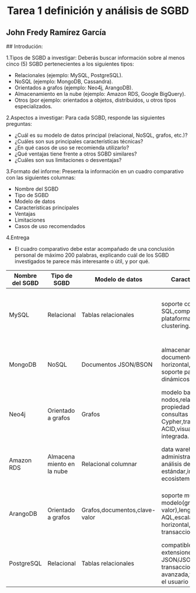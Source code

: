 
<h1 align="center">Tarea 1 definición y análisis de SGBD</h1>
<h2>John Fredy Ramírez García</h2>
<dr/>
## Introdución:

1.Tipos de SGBD a investigar: Deberás buscar información sobre al menos cinco
(5) SGBD pertenecientes a los siguientes tipos:​


- Relacionales (ejemplo: MySQL, PostgreSQL).
- NoSQL (ejemplo: MongoDB, Cassandra).
- Orientados a grafos (ejemplo: Neo4j, ArangoDB).
- Almacenamiento en la nube (ejemplo: Amazon RDS, Google BigQuery).
- Otros (por ejemplo: orientados a objetos, distribuidos, u otros tipos especializados.

2.Aspectos a investigar: Para cada SGBD, responde las siguientes preguntas:​

- ¿Cuál es su modelo de datos principal (relacional, NoSQL, grafos, etc.)?
- ¿Cuáles son sus principales características técnicas?
- ¿En qué casos de uso se recomienda utilizarlo?
- ¿Qué ventajas tiene frente a otros SGBD similares?
- ¿Cuáles son sus limitaciones o desventajas?

3.Formato del informe: Presenta la información en un cuadro comparativo con
las siguientes columnas:​

- Nombre del SGBD
- Tipo de SGBD
- Modelo de datos
- Características principales
- Ventajas
- Limitaciones
- Casos de uso recomendados

4.Entrega

- El cuadro comparativo debe estar acompañado de una conclusión
personal de máximo 200 palabras, explicando cuál de los SGBD
investigados te parece más interesante o útil, y por qué.

| Nombre del SGBD| Tipo de SGBD  | Modelo de datos| Características principales | Ventajas | Limitaciones| Casos de uso recomendados |
|-----------|-----------|-----------|-----------|-----------|-----------|-----------|
| MySQL | Relacional | Tablas relacionales | soporte completo para SQL,compatibilidadcon múltiples plataformas,permite replicación y clustering. | fácil de usar ampliamente adoptado,rendimiento alto en consultas estructuradas, gran comunidad de soporte, | Limitado en funcionalida des NoSQL,menor rendimiento para grandes volúmenes de datos no estructurados| Aplicaciones web, comercio electrónico, sistemas ERP. |
| MongoDB  |   NoSQL | Documentos JSON/BSON  | almacenamiento flexible en documentos JSON,escalabilidad horizontal,consultas ad-hoc, soporte para esquemas dinámicos.  | Ideal para datos no estructurados, manejo eficiente de grandes volúmenes de datos,flexible en cambios de esquema  | Menos eficiente en consultas complejas y transacciones, mayor consumo de espacio en disco.  | Aplicaciones móviles, IoT, gestión de big data. |
| Neo4j  | Orientado a grafos | Grafos | modelo basado en nodos,relaciones y propiedades,soporte para consultas complejas con Cypher,transacciones ACID,visualización de grafos integrada.  | optimizado para análisis de redes y grafos,consultas rápidas en estructuras interconectad as, fácil visualización.  | No ideal para datos tabulares,escalabilidad horizontal limitada. | análisis de redes sociales,motores de recomendación, detección de fraude.  |
|Amazon RDS  | Almacena miento en la nube | Relacional columnar | data warehouse totalmente administrado,optimización para análisis de big data,consultas SQL estándar,integración con ecosistema de Google Cloud.  | consultas extremadam ente rápidas para grandes volúmenes,sin necesidad de infraestructura, modelo de pago por uso. | limitado a datos en Google Cloud,costos incrementales por uso intensivo,menor personalización que soluciones locales.  |análisis de big data, machine learning,informes de datos en tiempo real.  |
| ArangoDB  | Orientado a grafos  | Grafos,documentos,clave-valor | soporte multi-modelo(grafos,documentos,clave-valor),lenguaje de consulta AQL,escalabilidad horizontal,sistema de transacciones ACID.  |slexibilidad para manejar múltiples modelos de datos en un solo sistema,consultas poderosas y optimización automática.  | Configuración más compleja,menor adopción en la comunidad comparado con Neo4j o MongoDB. | Aplicaciones multi-modelo,análisis de grafos,sistemas híbridos |
| PostgreSQL  | Relacional  | Tablas relacionales | compatible con SQL estándar y extensiones,soporte para JSON/JSONB,robustez en transacciones,indexación avanzada,funciones definidas por el usuario |alta capacidad para consultas complejas,escalabilidad, buena integración con datos semiestructurados. | configuración inicial más compleja,menor rendimiento en operaciones simples comparado con MySQL. | análisis de datos,aplicaciones empresariales, sistemas GIS. |



